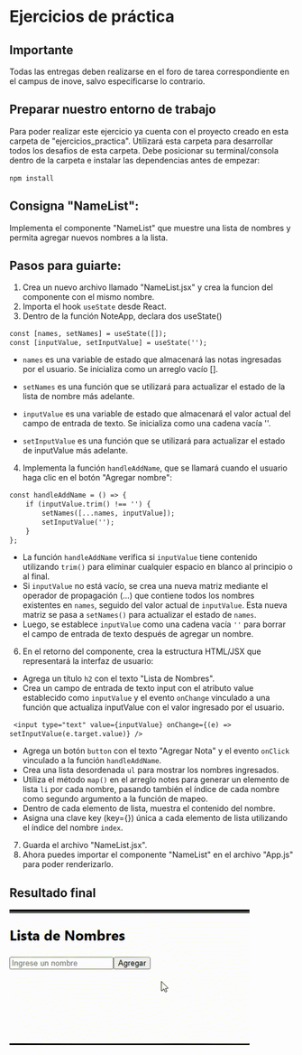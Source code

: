 # Ejercicios de práctica
## Importante
Todas las entregas deben realizarse en el foro de tarea correspondiente en el campus de inove, salvo especificarse lo contrario.

## Preparar nuestro entorno de trabajo
Para poder realizar este ejercicio ya cuenta con el proyecto creado en esta carpeta de "ejercicios_practica". Utilizará esta carpeta para desarrollar todos los desafios de esta carpeta. Debe posicionar su terminal/consola dentro de la carpeta e instalar las dependencias antes de empezar:

`npm install`

## Consigna "NameList":
Implementa el componente "NameList" que muestre una lista de nombres y permita agregar nuevos nombres a la lista.

## Pasos para guiarte:

1. Crea un nuevo archivo llamado "NameList.jsx" y crea la funcion del componente con el mismo nombre.
2. Importa el hook `useState` desde React.
3. Dentro de la función NoteApp, declara dos useState()

```
const [names, setNames] = useState([]);
const [inputValue, setInputValue] = useState('');

```

- `names` es una variable de estado que almacenará las notas ingresadas por el usuario. Se inicializa como un arreglo vacío [].

- `setNames` es una función que se utilizará para actualizar el estado de la lista de nombre más adelante.

- `inputValue` es una variable de estado que almacenará el valor actual del campo de entrada de texto. Se inicializa como una cadena vacía ''.

- `setInputValue` es una función que se utilizará para actualizar el estado de inputValue más adelante.

4. Implementa la función `handleAddName`, que se llamará cuando el usuario haga clic en el botón "Agregar nombre":

```
const handleAddName = () => {
    if (inputValue.trim() !== '') {
        setNames([...names, inputValue]);
        setInputValue('');
    }
};
```

- La función `handleAddName` verifica si `inputValue` tiene contenido utilizando `trim()` para eliminar cualquier espacio en blanco al principio o al final.
- Si `inputValue` no está vacío, se crea una nueva matriz mediante el operador de propagación (...) que contiene todos los nombres existentes en `names`, seguido del valor actual de `inputValue`. Esta nueva matriz se pasa a `setNames()` para actualizar el estado de `names`.
- Luego, se establece `inputValue` como una cadena vacía `''` para borrar el campo de entrada de texto después de agregar un nombre.


6.  En el retorno del componente, crea la estructura HTML/JSX que representará la interfaz de usuario:

- Agrega un título `h2` con el texto "Lista de Nombres".
- Crea un campo de entrada de texto input con el atributo value establecido como `inputValue` y el evento `onChange` vinculado a una función que actualiza inputValue con el valor ingresado por el usuario.

```
 <input type="text" value={inputValue} onChange={(e) => setInputValue(e.target.value)} />
```

- Agrega un botón `button` con el texto "Agregar Nota" y el evento `onClick` vinculado a la función `handleAddName`.
- Crea una lista desordenada `ul` para mostrar los nombres ingresados.
- Utiliza el método `map()` en el arreglo notes para generar un elemento de lista `li` por cada nombre, pasando también el índice de cada nombre como segundo argumento a la función de mapeo.
- Dentro de cada elemento de lista, muestra el contenido del nombre.
- Asigna una clave key (key={}) única a cada elemento de lista utilizando el índice del nombre `index`.

7. Guarda el archivo "NameList.jsx".
8. Ahora puedes importar el componente "NameList" en el archivo "App.js" para poder renderizarlo.

## Resultado final

![ResultadoFinalNameList](NameList.gif)